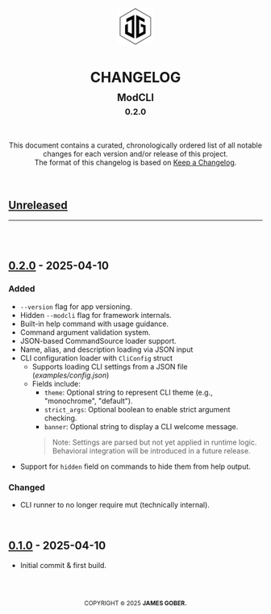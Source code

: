 <div align="center" id="top">
    <picture>
        <source media="(prefers-color-scheme: dark)" srcset="./docs/media/jamesgober-logo-dark.png">
        <img  width="72"  height="72" 
            alt="Official brand mark and logo of James Gober. Image shows JG stylish initials encased in a hexagon outline." 
            src="./docs/media/jamesgober-logo.png">
    </picture>
    <h1>
        <strong>CHANGELOG</strong>
        <sup>
            <br><sub>ModCLI</sub><br>
            <sup><suP>0.2.0</sup></sup>
        </sup>
    </h1>
</div>
<!-- 
/////////// END HEADER
#######################################################################################################
/////////// BEGIN BODY -->
<div align="center">
    This document contains a curated, chronologically ordered list of all notable changes for each version and/or release of this project. 
    <br>
    The format of this changelog is based on <a href="https://keepachangelog.com/en/1.1.0/">Keep a Changelog</a>.
    <br><br><br>
</div>

## [Unreleased]
<div>
 <!--
    <h3>Added</h3>
    <ul>
       <li></li>
    </ul>
-->
    <hr><br><br>
<div>





<!-- 0.2.0
============================================
Initial Commit
============================================-->
## [0.2.0] - 2025-04-10 
<div>
    <h3>Added</h3>
    <ul>
        <li><code>--version</code> flag for app versioning.</li>
        <li>Hidden <code>--modcli</code> flag for framework internals.</li>
        <li>Built-in help command with usage guidance.</li>
        <li>Command argument validation system.</li>
        <li>JSON-based CommandSource loader support.</li>
        <li>Name, alias, and description loading via JSON input</li>
        <li>
            CLI configuration loader with <code>CliConfig</code> struct
            <ul>
                <li>Supports loading CLI settings from a JSON file (<i>examples/config.json</i>)</li>
                <li>
                    Fields include:
                    <ul>
                        <li><code>theme</code>: Optional string to represent CLI theme (e.g., "monochrome", "default").</li>
                        <li><code>strict_args</code>: Optional boolean to enable strict argument checking.</li>
                        <li><code>banner</code>: Optional string to display a CLI welcome message.</li>
                    </ul>
                    <blockquote>Note: Settings are parsed but not yet applied in runtime logic. Behavioral integration will be introduced in a future release.</blockquote>
                </li>
            </ul>
        </li>
        <li>Support for <code>hidden</code> field on commands to hide them from help output.</li>
    </ul>
    <h3>Changed</h3>
    <ul>    
        <li>CLI runner to no longer require mut (technically internal).</li>
    </ul>
    <br>
<div>

<!-- 0.1.0
============================================
Initial Commit
============================================-->
## [0.1.0] - 2025-04-10 
<div>
    <ul>    
        <li>Initial commit &amp; first build.</li>
    </ul>
<div>


<!--
/////////// BEGIN FOOTER
####################################################################################################### -->
[unreleased]: https://github.com/jamesgober/daemon-base/compare/v0.1.0...HEAD
<!-- 
============================================================================
VERSIONS
============================================================================ -->

<!-- 
POST-RELEASE/STABLE GOES HERE
-->


<!--
 PRE-RELEASE =========================================================== -->
[0.1.3]: https://github.com/jamesgober/daemon-base/compare/v0.1.2...v0.1.3
[0.2.0]: https://github.com/jamesgober/daemon-base/compare/v0.1.0...v0.2.0
[0.1.0]: https://github.com/jamesgober/daemon-base/compare/v0.1.0...HEAD




<!--#######################################################################################################
:: COPYRIGHT
============================================================================ -->
<div align="center">
  <br>
  <h2></h2>
  <sup>COPYRIGHT <small>&copy;</small> 2025 <strong>JAMES GOBER.</strong></sup>
</div>